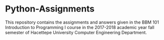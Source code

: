 # Python-Assignments
This repository contains the assignments and answers given in the BBM 101 Introduction to Programming I course in the 2017-2018 
academic year fall semester of Hacettepe University Computer Engineering Department.
